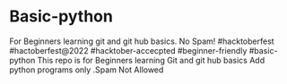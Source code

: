 # Basic-python
For Beginners learning git and git hub basics. No Spam!
#hacktoberfest #hactoberfest@2022 #hacktober-accecpted #beginner-friendly
#basic-python
This repo is for Beginners learning Git and git hub basics Add python programs only .Spam Not Allowed
